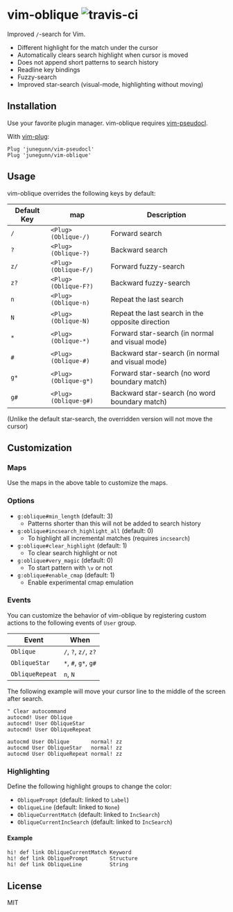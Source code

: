 vim-oblique ![travis-ci](https://travis-ci.org/junegunn/vim-oblique.svg?branch=master)
===========

Improved `/`-search for Vim.

- Different highlight for the match under the cursor
- Automatically clears search highlight when cursor is moved
- Does not append short patterns to search history
- Readline key bindings
- Fuzzy-search
- Improved star-search (visual-mode, highlighting without moving)

Installation
------------

Use your favorite plugin manager. vim-oblique requires
[vim-pseudocl](https://github.com/junegunn/vim-pseudocl).

With [vim-plug](https://github.com/junegunn/vim-plug):

```vim
Plug 'junegunn/vim-pseudocl'
Plug 'junegunn/vim-oblique'
```

Usage
-----

vim-oblique overrides the following keys by default:

| Default Key | <Plug> map           | Description                                      |
| ----------- | -------------------- | ------------------------------------------------ |
| `/`         | `<Plug>(Oblique-/)`  | Forward search                                   |
| `?`         | `<Plug>(Oblique-?)`  | Backward search                                  |
| `z/`        | `<Plug>(Oblique-F/)` | Forward fuzzy-search                             |
| `z?`        | `<Plug>(Oblique-F?)` | Backward fuzzy-search                            |
| `n`         | `<Plug>(Oblique-n)`  | Repeat the last search                           |
| `N`         | `<Plug>(Oblique-N)`  | Repeat the last search in the opposite direction |
| `*`         | `<Plug>(Oblique-*)`  | Forward star-search (in normal and visual mode)  |
| `#`         | `<Plug>(Oblique-#)`  | Backward star-search (in normal and visual mode) |
| `g*`        | `<Plug>(Oblique-g*)` | Forward star-search (no word boundary match)     |
| `g#`        | `<Plug>(Oblique-g#)` | Backward star-search (no word boundary match)    |

(Unlike the default star-search, the overridden version will not move the cursor)

Customization
-------------

### Maps

Use the <Plug> maps in the above table to customize the maps.

### Options

- `g:oblique#min_length` (default: 3)
    - Patterns shorter than this will not be added to search history
- `g:oblique#incsearch_highlight_all` (default: 0)
    - To highlight all incremental matches (requires `incsearch`)
- `g:oblique#clear_highlight` (default: 1)
    - To clear search highlight or not
- `g:oblique#very_magic` (default: 0)
    - To start pattern with `\v` or not
- `g:oblique#enable_cmap` (default: 1)
    - Enable experimental cmap emulation

### Events

You can customize the behavior of vim-oblique by registering custom actions to
the following events of `User` group.

| Event           | When                 |
| --------------- | -------------------- |
| `Oblique`       | `/`, `?`, `z/`, `z?` |
| `ObliqueStar`   | `*`, `#`, `g*`, `g#` |
| `ObliqueRepeat` | `n`, `N`             |

The following example will move your cursor line to the middle of the screen
after search.

```vim
" Clear autocommand
autocmd! User Oblique
autocmd! User ObliqueStar
autocmd! User ObliqueRepeat

autocmd User Oblique       normal! zz
autocmd User ObliqueStar   normal! zz
autocmd User ObliqueRepeat normal! zz
```

### Highlighting

Define the following highlight groups to change the color:

- `ObliquePrompt` (default: linked to `Label`)
- `ObliqueLine` (default: linked to `None`)
- `ObliqueCurrentMatch` (default: linked to `IncSearch`)
- `ObliqueCurrentIncSearch` (default: linked to `IncSearch`)

#### Example

```vim
hi! def link ObliqueCurrentMatch Keyword
hi! def link ObliquePrompt       Structure
hi! def link ObliqueLine         String
```

License
-------

MIT

